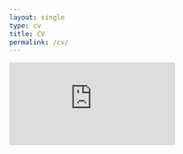 ```yaml
---
layout: single
type: cv
title: CV
permalink: /cv/
---
```


<embed src="https://github.com/moslur/moslur.github.io/blob/master/assets/CV.pdf" type="application/pdf" />
